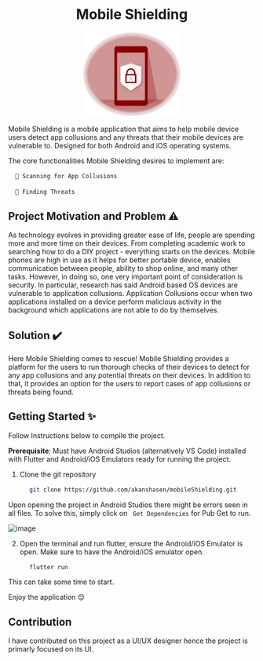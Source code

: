 <h1 align="center">Mobile Shielding</h1>
<p align="center">
  <img width="200" src="https://github.com/akanshasen/mobileShielding/blob/master/assets/MobileShieldingLogo.jpg" alt="Mobile Shielding Logo">
</p>

Mobile Shielding is a mobile application that aims to help mobile device users detect app collusions and any threats that their mobile devices are vulnerable to. Designed for both Android and iOS operating systems. 

The core functionalities Mobile Shielding desires to implement are:
      
      🔳 Scanning for App Collusions

      🔳 Finding Threats
 
      

## Project Motivation and Problem ⚠️
As technology evolves in providing greater ease of life, people are spending more and more time on their devices. From completing academic work to searching how to do a DIY project - everything starts on the devices. Mobile phones are high in use as it helps for better portable device, enables communication between people, ability to shop online, and many other tasks. However, in doing so, one very important point of consideration is security. In particular, research has said Android based OS devices are vulnerable to application collusions. 
Application Collusions occur when two applications installed on a device perform malicious activity in the background which applications are not able to do by themselves.

## Solution ✔️
Here Mobile Shielding comes to rescue! Mobile Shielding provides a platform for the users to run thorough checks of their devices to detect for any app collusions and any potential threats on their devices. In addition to that, it provides an option for the users to report cases of app collusions or threats being found.


## Getting Started ✨
Follow Instructions below to compile the project. 

<b>Prerequisite</b>: Must have Android Studios (alternatively VS Code) installed with Flutter and Android/iOS Emulators ready for running the project.

1. Clone the git repository 
```sh
      git clone https://github.com/akanshasen/mobileShielding.git 
```
   Upon opening the project in Android Studios there might be errors seen in all files. To solve this, simply click on `` Get Dependencies`` for Pub Get to run.
   
   ![image](https://user-images.githubusercontent.com/64461053/138622573-ced35329-87b7-46b6-9c4e-2cd4d3379043.png)

2. Open the terminal and run flutter, ensure the Android/iOS Emulator is open. Make sure to have the Android/iOS emulator open. 
```sh
      flutter run 
```
  This can take some time to start.
  
Enjoy the application 😊

## Contribution
I have contributed on this project as a UI/UX designer hence the project is primarly focused on its UI.


